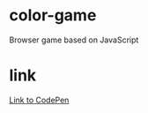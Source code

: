 # color-game
Browser game based on JavaScript 
# link 
[Link to CodePen](https://codepen.io/xvucf/pen/ZxWgOE "CodePen")
